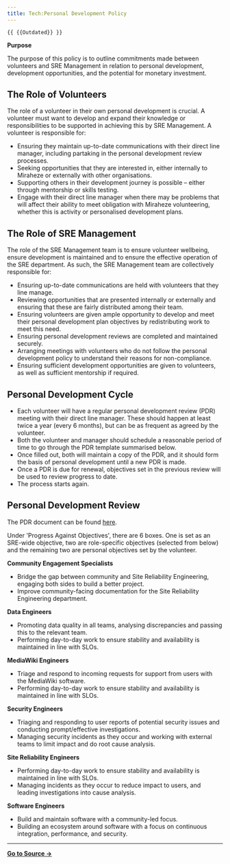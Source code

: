 ```yaml
---
title: Tech:Personal Development Policy
---
```


`{{ {{Outdated}} }}`

**Purpose**

The purpose of this policy is to outline commitments made between volunteers and SRE Management in relation to personal development, development opportunities, and the potential for monetary investment.

## The Role of Volunteers 

The role of a volunteer in their own personal development is crucial. A volunteer must want to develop and expand their knowledge or responsibilities to be supported in achieving this by SRE Management. A volunteer is responsible for:
* Ensuring they maintain up-to-date communications with their direct line manager, including partaking in the personal development review processes.
* Seeking opportunities that they are interested in, either internally to Miraheze or externally with other organisations.
* Supporting others in their development journey is possible – either through mentorship or skills testing.
* Engage with their direct line manager when there may be problems that will affect their ability to meet obligation with Miraheze volunteering, whether this is activity or personalised development plans.

## The Role of SRE Management 

The role of the SRE Management team is to ensure volunteer wellbeing, ensure development is maintained and to ensure the effective operation of the SRE department. As such, the SRE Management team are collectively responsible for:
* Ensuring up-to-date communications are held with volunteers that they line manage.
* Reviewing opportunities that are presented internally or externally and ensuring that these are fairly distributed among their team.
* Ensuring volunteers are given ample opportunity to develop and meet their personal development plan objectives by redistributing work to meet this need.
* Ensuring personal development reviews are completed and maintained securely.
* Arranging meetings with volunteers who do not follow the personal development policy to understand their reasons for non-compliance.
* Ensuring sufficient development opportunities are given to volunteers, as well as sufficient mentorship if required.

## Personal Development Cycle 

* Each volunteer will have a regular personal development review (PDR) meeting with their direct line manager. These should happen at least twice a year (every 6 months), but can be as frequent as agreed by the volunteer.
* Both the volunteer and manager should schedule a reasonable period of time to go through the PDR template summarised below.
* Once filled out, both will maintain a copy of the PDR, and it should form the basis of personal development until a new PDR is made.
* Once a PDR is due for renewal, objectives set in the previous review will be used to review progress to date.
* The process starts again.

## Personal Development Review 

The PDR document can be found [here](https://meta.miraheze.org/wiki/:File:Miraheze_Site_Reliability_Engineering_Performance_and_Development_Review.pdf).

Under 'Progress Against Objectives', there are 6 boxes. One is set as an SRE-wide objective, two are role-specific objectives (selected from below) and the remaining two are personal objectives set by the volunteer.

**Community Engagement Specialists**

* Bridge the gap between community and Site Reliability Engineering, engaging both sides to build a better project.
* Improve community-facing documentation for the Site Reliability Engineering department.

**Data Engineers**

* Promoting data quality in all teams, analysing discrepancies and passing this to the relevant team.
* Performing day-to-day work to ensure stability and availability is maintained in line with SLOs.

**MediaWiki Engineers**

* Triage and respond to incoming requests for support from users with the MediaWiki software.
* Performing day-to-day work to ensure stability and availability is maintained in line with SLOs.

**Security Engineers**

* Triaging and responding to user reports of potential security issues and conducting prompt/effective investigations.
* Managing security incidents as they occur and working with external teams to limit impact and do root cause analysis.

**Site Reliability Engineers**

* Performing day-to-day work to ensure stability and availability is maintained in line with SLOs.
* Managing incidents as they occur to reduce impact to users, and leading investigations into cause analysis.

**Software Engineers**

* Build and maintain software with a community-led focus.
* Building an ecosystem around software with a focus on continuous integration, performance, and security.



----
**[Go to Source &rarr;](https://meta.miraheze.org/wiki/Tech:Personal_Development_Policy)**